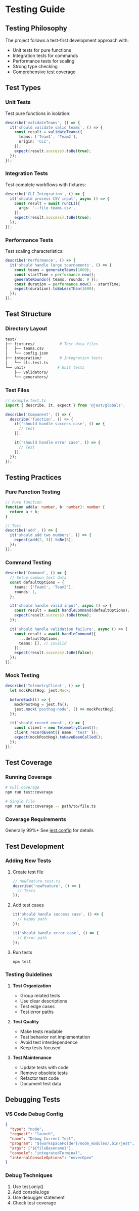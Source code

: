 # Testing Guide

## Testing Philosophy

The project follows a test-first development approach with:

- Unit tests for pure functions
- Integration tests for commands
- Performance tests for scaling
- Strong type checking
- Comprehensive test coverage

## Test Types

### Unit Tests

Test pure functions in isolation:

```typescript
describe('validateTeams', () => {
  it('should validate valid teams', () => {
    const result = validateTeams({
      teams: ['Team1', 'Team2'],
      origin: 'CLI',
    });
    expect(result.success).toBe(true);
  });
});
```

### Integration Tests

Test complete workflows with fixtures:

```typescript
describe('CLI Integration', () => {
  it('should process CSV input', async () => {
    const result = await runCLI({
      args: '--file teams.csv',
    });
    expect(result.success).toBe(true);
  });
});
```

### Performance Tests

Test scaling characteristics:

```typescript
describe('Performance', () => {
  it('should handle large tournaments', () => {
    const teams = generateTeams(1000);
    const startTime = performance.now();
    generateRounds({ teams, rounds: 9 });
    const duration = performance.now() - startTime;
    expect(duration).toBeLessThan(1000);
  });
});
```

## Test Structure

### Directory Layout

```bash
test/
├── fixtures/           # Test data files
│   ├── teams.csv
│   └── config.json
├── integration/        # Integration tests
│   └── cli.test.ts
└── unit/              # Unit tests
    ├── validators/
    └── generators/
```

### Test Files

```typescript
// example.test.ts
import { describe, it, expect } from '@jest/globals';

describe('Component', () => {
  describe('function', () => {
    it('should handle success case', () => {
      // Test
    });

    it('should handle error case', () => {
      // Test
    });
  });
});
```

## Testing Practices

### Pure Function Testing

```typescript
// Pure function
function add(a: number, b: number): number {
  return a + b;
}

// Test
describe('add', () => {
  it('should add two numbers', () => {
    expect(add(2, 3)).toBe(5);
  });
});
```

### Command Testing

```typescript
describe('Command', () => {
  // Setup common test data
  const defaultOptions = {
    teams: ['Team1', 'Team2'],
    rounds: 1,
  };

  it('should handle valid input', async () => {
    const result = await handleCommand(defaultOptions);
    expect(result.success).toBe(true);
  });

  it('should handle validation failure', async () => {
    const result = await handleCommand({
      ...defaultOptions,
      teams: [], // Invalid
    });
    expect(result.success).toBe(false);
  });
});
```

### Mock Testing

```typescript
describe('TelemetryClient', () => {
  let mockPostHog: jest.Mock;

  beforeEach(() => {
    mockPostHog = jest.fn();
    jest.mock('posthog-node', () => mockPostHog);
  });

  it('should record event', () => {
    const client = new TelemetryClient();
    client.recordEvent({ name: 'test' });
    expect(mockPostHog).toHaveBeenCalled();
  });
});
```

## Test Coverage

### Running Coverage

```bash
# Full coverage
npm run test:coverage

# Single file
npm run test:coverage -- path/to/file.ts
```

### Coverage Requirements

Generally 99%+
See [jest.config](jest.config.mjs) for details

## Test Development

### Adding New Tests

1. Create test file

   ```typescript
   // newFeature.test.ts
   describe('newFeature', () => {
     // Tests
   });
   ```

1. Add test cases

   ```typescript
   it('should handle success case', () => {
     // Happy path
   });

   it('should handle error case', () => {
     // Error path
   });
   ```

1. Run tests

   ```bash
   npm test
   ```

### Testing Guidelines

1. **Test Organization**

   - Group related tests
   - Use clear descriptions
   - Test edge cases
   - Test error paths

1. **Test Quality**

   - Make tests readable
   - Test behavior not implementation
   - Avoid test interdependence
   - Keep tests focused

1. **Test Maintenance**
   - Update tests with code
   - Remove obsolete tests
   - Refactor test code
   - Document test data

## Debugging Tests

### VS Code Debug Config

```json
{
  "type": "node",
  "request": "launch",
  "name": "Debug Current Test",
  "program": "${workspaceFolder}/node_modules/.bin/jest",
  "args": ["${fileBasename}"],
  "console": "integratedTerminal",
  "internalConsoleOptions": "neverOpen"
}
```

### Debug Techniques

1. Use test.only()
2. Add console.logs
3. Use debugger statement
4. Check test coverage
